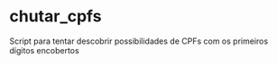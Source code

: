 # chutar_cpfs
Script para tentar descobrir possibilidades de CPFs com os primeiros dígitos encobertos
